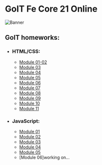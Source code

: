 # GoIT Fe Core 21 Online

![Banner](./logo.png)

## GoIT homeworks:

- ### HTML/CSS:

  - [Module 01-02](https://ivanfesenko.github.io/goit-fe-course/html-css/module-01/)
  - [Module 03](https://ivanfesenko.github.io/goit-fe-course/html-css/module-03/)
  - [Module 04](https://ivanfesenko.github.io/goit-fe-course/html-css/module-04/)
  - [Module 05](https://ivanfesenko.github.io/goit-fe-course/html-css/module-05/)
  - [Module 06](https://ivanfesenko.github.io/goit-fe-course/html-css/module-06/)
  - [Module 07](https://ivanfesenko.github.io/goit-fe-course/html-css/module-07/)
  - [Module 08](https://ivanfesenko.github.io/goit-fe-course/html-css/module-08/)
  - [Module 09](https://ivanfesenko.github.io/goit-fe-course/html-css/module-09/)
  - [Module 10](https://ivanfesenko.github.io/goit-fe-course/html-css/module-10/)
  - [Module 11](https://ivanfesenko.github.io/goit-fe-course/html-css/module-11/build/)

- ### JavaScript:
  - [Module 01](https://ivanfesenko.github.io/goit-fe-course/js/module-01/)
  - [Module 02](https://ivanfesenko.github.io/goit-fe-course/js/module-02/)
  - [Module 03](https://ivanfesenko.github.io/goit-fe-course/js/module-03/)
  - [Module 04](https://ivanfesenko.github.io/goit-fe-course/js/module-04/)
  - [Module 05](https://ivanfesenko.github.io/goit-fe-course/js/module-05/)
  - [Module 06]working on...
